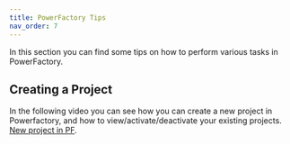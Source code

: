 ```yaml
---
title: PowerFactory Tips
nav_order: 7
---
```


In this section you can find some tips on how to perform various tasks in PowerFactory.

## Creating a Project

In the following video you can see how you can create a new project in Powerfactory, and how to view/activate/deactivate your existing projects.
[New project in PF](https://panopto.dtu.dk/Panopto/Pages/Viewer.aspx?id=740438b9-8150-43b5-873d-b35400f7beda).

